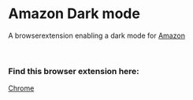 <h1>Amazon Dark mode</h1>

A browserextension enabling a dark mode for [Amazon](https://www.amazon.com/)

<br>
<h3>Find this browser extension here:</h2> 

[Chrome](https://chromewebstore.google.com/detail/amazon-dark-mode/faeaifnmiohahiblmjbjnemgndbfkooo)

